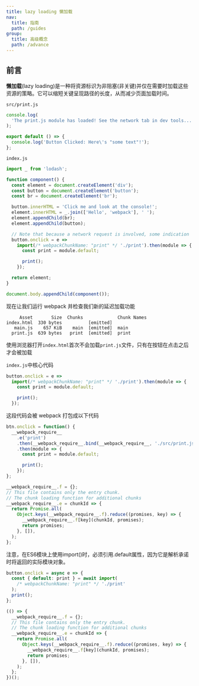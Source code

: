 ```yaml
---
title: lazy loading 懒加载
nav:
  title: 指南
  path: /guides
group:
  title: 高级概念
  path: /advance
---
```


## 前言

**懒加载**(lazy loading)是一种将资源标识为非阻塞(非关键)并仅在需要时加载这些资源的策略。它可以缩短关键呈现路径的长度，从而减少页面加载时间。

`src/print.js`

```js
console.log(
  'The print.js module has loaded! See the network tab in dev tools...',
);

export default () => {
  console.log('Button Clicked: Here\'s "some text"!');
};
```

`index.js`

```js
import _ from 'lodash';

function component() {
  const element = document.createElement('div');
  const button = document.createElement('button');
  const br = document.createElement('br');

  button.innerHTML = 'Click me and look at the console!';
  element.innerHTML = _.join(['Hello', 'webpack'], ' ');
  element.appendChild(br);
  element.appendChild(button);

  // Note that because a network request is involved, some indication
  button.onclick = e =>
    import(/* webpackChunkName: "print" */ './print').then(module => {
      const print = module.default;

      print();
    });

  return element;
}

document.body.appendChild(component());
```

现在让我们运行 webpack 并检查我们新的延迟加载功能

```shell
     Asset       Size  Chunks             Chunk Names
index.html  330 bytes          [emitted]
   main.js    657 KiB    main  [emitted]  main
  print.js  639 bytes   print  [emitted]  print
```

使用浏览器打开`index.html`首次不会加载`print.js`文件，只有在按钮在点击之后才会被加载

`index.js`中核心代码

```js
button.onclick = e =>
  import(/* webpackChunkName: "print" */ './print').then(module => {
    const print = module.default;

    print();
  });
```

这段代码会被 webpack 打包成以下代码

```js
btn.onclick = function() {
  __webpack_require__
    .e('print')
    .then(__webpack_require__.bind(__webpack_require__, './src/print.js'))
    .then(module => {
      const print = module.default;

      print();
    });
};
```

```js
__webpack_require__.f = {};
// This file contains only the entry chunk.
// The chunk loading function for additional chunks
__webpack_require__.e = chunkId => {
  return Promise.all(
    Object.keys(__webpack_require__.f).reduce((promises, key) => {
      __webpack_require__.f[key](chunkId, promises);
      return promises;
    }, []),
  );
};
```

<Alert>
注意，在ES6模块上使用import()时，必须引用.default属性，因为它是解析承诺时将返回的实际模块对象。
</Alert>

```js
button.onclick = async e => {
  const { default: print } = await import(
    /* webpackChunkName: "print" */ './print'
  );
  print();
};
```

```js
(() => {
  __webpack_require__.f = {};
  // This file contains only the entry chunk.
  // The chunk loading function for additional chunks
  __webpack_require__.e = chunkId => {
    return Promise.all(
      Object.keys(__webpack_require__.f).reduce((promises, key) => {
        __webpack_require__.f[key](chunkId, promises);
        return promises;
      }, []),
    );
  };
})();
```
